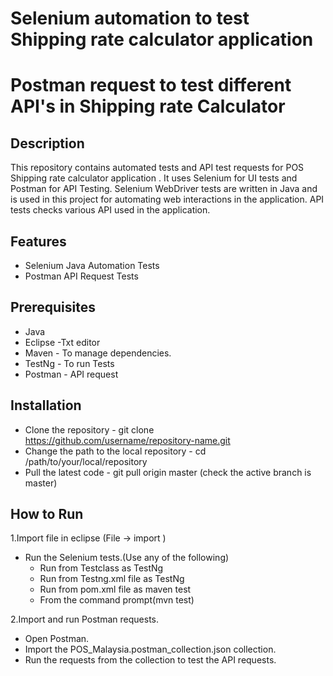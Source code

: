 # Selenium automation to test Shipping rate calculator application
# Postman request to test different API's in  Shipping rate Calculator

## Description
This repository contains automated tests and API test requests for POS Shipping rate calculator application  .
It uses Selenium for UI tests and Postman for API Testing. Selenium WebDriver tests are  written in Java and is used in this project for automating web interactions in the application. API tests checks various API used in the application.

## Features
- Selenium Java Automation Tests
- Postman API Request Tests

## Prerequisites
  - Java
  - Eclipse -Txt editor
  - Maven -  To manage dependencies.
  - TestNg - To run Tests
  - Postman - API request


## Installation
  - Clone the repository - git clone https://github.com/username/repository-name.git
  - Change the path to the local repository  - cd  /path/to/your/local/repository
  - Pull the latest code - git pull origin master (check the active branch is master)
    

   
## How to Run
1.Import file in eclipse  (File -> import )
  - Run the Selenium tests.(Use any of the following)
    - Run from Testclass as TestNg
    - Run from Testng.xml file as TestNg
    - Run from pom.xml file as maven test
    - From the command prompt(mvn test)
      
2.Import and run Postman requests.
  - Open Postman.
  - Import the POS_Malaysia.postman_collection.json collection.
  - Run the requests from the collection to test the API requests.
